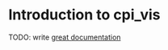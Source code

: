 # Introduction to cpi_vis

TODO: write [great documentation](http://jacobian.org/writing/great-documentation/what-to-write/)
